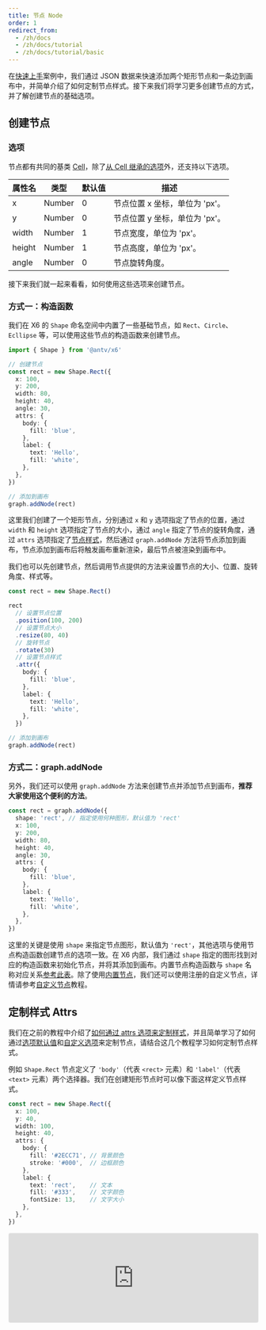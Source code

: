 ```yaml
---
title: 节点 Node
order: 1
redirect_from:
  - /zh/docs
  - /zh/docs/tutorial
  - /zh/docs/tutorial/basic
---
```


在[快速上手](../getting-started)案例中，我们通过 JSON 数据来快速添加两个矩形节点和一条边到画布中，并简单介绍了如何定制节点样式。接下来我们将学习更多创建节点的方式，并了解创建节点的基础选项。

## 创建节点

### 选项

节点都有共同的基类 [Cell](./cell)，除了[从 Cell 继承的选项](./cell#基础选项)外，还支持以下选项。

| 属性名 | 类型   | 默认值 | 描述                         |
|--------|--------|--------|----------------------------|
| x      | Number | 0      | 节点位置 x 坐标，单位为 'px'。 |
| y      | Number | 0      | 节点位置 y 坐标，单位为 'px'。 |
| width  | Number | 1      | 节点宽度，单位为 'px'。        |
| height | Number | 1      | 节点高度，单位为 'px'。        |
| angle  | Number | 0      | 节点旋转角度。                |

接下来我们就一起来看看，如何使用这些选项来创建节点。

### 方式一：构造函数


我们在 X6 的 `Shape` 命名空间中内置了一些基础节点，如 `Rect`、`Circle`、`Ecllipse` 等，可以使用这些节点的构造函数来创建节点。

```ts
import { Shape } from '@antv/x6'

// 创建节点
const rect = new Shape.Rect({
  x: 100,
  y: 200,
  width: 80,
  height: 40,
  angle: 30,
  attrs: {
    body: {
      fill: 'blue',
    },
    label: {
      text: 'Hello',
      fill: 'white',
    },
  },
})

// 添加到画布
graph.addNode(rect)
```

这里我们创建了一个矩形节点，分别通过 `x` 和 `y` 选项指定了节点的位置，通过 `width` 和 `height` 选项指定了节点的大小，通过 `angle` 指定了节点的旋转角度，通过 `attrs` 选项指定了[节点样式](#节点样式)，然后通过 `graph.addNode` 方法将节点添加到画布，节点添加到画布后将触发画布重新渲染，最后节点被渲染到画布中。

我们也可以先创建节点，然后调用节点提供的方法来设置节点的大小、位置、旋转角度、样式等。

```ts
const rect = new Shape.Rect()

rect
  // 设置节点位置
  .position(100, 200)
  // 设置节点大小
  .resize(80, 40)
  // 旋转节点
  .rotate(30)
  // 设置节点样式
  .attr({
    body: {
      fill: 'blue',
    },
    label: {
      text: 'Hello',
      fill: 'white',
    },
  })

// 添加到画布
graph.addNode(rect)
```

### 方式二：graph.addNode

另外，我们还可以使用 `graph.addNode` 方法来创建节点并添加节点到画布，**推荐大家使用这个便利的方法**。

```ts
const rect = graph.addNode({
  shape: 'rect', // 指定使用何种图形，默认值为 'rect'
  x: 100,
  y: 200,
  width: 80,
  height: 40,
  angle: 30,
  attrs: {
    body: {
      fill: 'blue',
    },
    label: {
      text: 'Hello',
      fill: 'white',
    },
  },
})
```

这里的关键是使用 `shape` 来指定节点图形，默认值为 `'rect'`，其他选项与使用节点构造函数创建节点的选项一致。在 X6 内部，我们通过 `shape` 指定的图形找到对应的构造函数来初始化节点，并将其添加到画布。内置节点构造函数与 `shape` 名称对应关系[参考此表](./cell#内置节点)。除了使用[内置节点](./cell#内置节点)，我们还可以使用注册的自定义节点，详情请参考[自定义节点]()教程。

## 定制样式 Attrs

我们在之前的教程中介绍了[如何通过 attrs 选项来定制样式](./cell#attrs-1)，并且简单学习了如何通过[选项默认值](./cell#选项默认值)和[自定义选项](./cell#自定义选项)来定制节点，请结合这几个教程学习如何定制节点样式。

例如 `Shape.Rect` 节点定义了 `'body'`（代表 `<rect>` 元素）和 `'label'`（代表 `<text>` 元素）两个选择器。我们在创建矩形节点时可以像下面这样定义节点样式。

```ts
const rect = new Shape.Rect({
  x: 100,
  y: 40,
  width: 100,
  height: 40,
  attrs: { 
    body: {
      fill: '#2ECC71', // 背景颜色
      stroke: '#000',  // 边框颜色
    },
    label: {
      text: 'rect',    // 文本
      fill: '#333',    // 文字颜色
      fontSize: 13,    // 文字大小
    },
  },
})
```

<iframe
     src="https://codesandbox.io/embed/x6-edge-label-4f708?fontsize=14&hidenavigation=1&theme=light&view=preview"
     style="width:100%; height:180px; border:1px solid #f0f0f0; border-radius: 4px; overflow:hidden;"
     title="x6-edge-label"
     allow="accelerometer; ambient-light-sensor; camera; encrypted-media; geolocation; gyroscope; hid; microphone; midi; payment; usb; vr; xr-spatial-tracking"
     sandbox="allow-autoplay allow-forms allow-modals allow-popups allow-presentation allow-same-origin allow-scripts"
   ></iframe>
